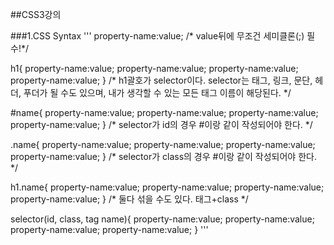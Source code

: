 ##CSS3강의

###1.CSS Syntax
'''
property-name:value;
/* value뒤에 무조건 세미클론(;) 필수!*/

h1{
  property-name:value;
  property-name:value;
  property-name:value;
  property-name:value;
}
/* h1괄호가 selector이다. selector는 태그, 링크, 문단, 헤더, 푸더가 될 수도 있으며,
   내가 생각할 수 있는 모든 태그 이름이 해당된다. */

 #name{
     property-name:value;
     property-name:value;
     property-name:value;
     property-name:value;
   }
/* selector가 id의 경우 #이랑 같이 작성되어야 한다. */

 .name{
  property-name:value;
  property-name:value;
  property-name:value;
  property-name:value;
}
/* selector가 class의 경우 #이랑 같이 작성되어야 한다. */

h1.name{
 property-name:value;
 property-name:value;
 property-name:value;
 property-name:value;
}
/* 둘다 섞을 수도 있다. 태그+class */

selector(id, class, tag name){
  property-name:value;
  property-name:value;
  property-name:value;
  property-name:value;
}
'''
